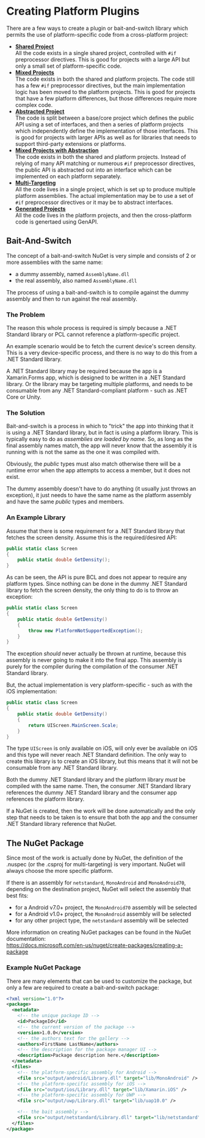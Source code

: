 # Creating Platform Plugins

There are a few ways to create a plugin or bait-and-switch library which
permits the use of platform-specific code from a cross-platform project:

 - [**Shared Project**](UsingSharedProjects)  
   All the code exists in a single shared project, controlled with `#if`
   preprocessor directives. This is good for projects with a large API
   but only a small set of platform-specific code.
 - [**Mixed Projects**](UsingMixedProjects)  
   The code exists in both the shared and platform projects. The code still has
   a few `#if` preprocessor directives, but the main implementation logic has
   been moved to the platform projects. This is good for projects that have a 
   few platform differences, but those differences require more complex code.
 - [**Abstracted Project**](UsingAbstractionProjects)  
   The code is split between a base/core project which defines the public API 
   using a set of interfaces, and then a series of platform projects which 
   independently define the implementation of those interfaces. This is good 
   for projects with larger APIs as well as for libraries that needs to 
   support third-party extensions or platforms.
 - [**Mixed Projects with Abstraction**](UsingAbstractedMixedProjects)  
   The code exists in both the shared and platform projects. Instead of relying
   of many API matching or numerous `#if` preprocessor directives, the public 
   API is abstracted out into an interface which can be implemented on each 
   platform separately.
 - [**Multi-Targeting**](UsingMultiTargeting)  
   All the code lives in a single project, which is set up to produce multiple 
   platform assemblies. The actual implementation may be to use a set of `#if` 
   preprocessor directives or it may be to abstract interfaces.
 - [**Generated Projects**](UsingGeneratedProjects)  
   All the code lives in the platform projects, and then the cross-platform code is genertaed using GenAPI.

## Bait-And-Switch

The concept of a bait-and-switch NuGet is very simple and consists of 2 or more
assemblies with the same name:

 - a dummy assembly, named `AssemblyName.dll`
 - the real assembly, also named `AssemblyName.dll`

The process of using a bait-and-switch is to compile against the dummy assembly
and then to run against the real assembly.

### The Problem

The reason this whole process is required is simply because a .NET Standard 
library or PCL cannot reference a platform-specific project. 

An example scenario would be to fetch the current device's screen density. 
This is a very device-specific process, and there is no way to do this from 
a .NET Standard library.

A .NET Standard library may be required because the app is a Xamarin.Forms app,
which is designed to be written in a .NET Standard library. Or the library may
be targeting multiple platforms, and needs to be consumable from any .NET
Standard-compliant platform - such as .NET Core or Unity.

### The Solution

Bait-and-switch is a process in which to "trick" the app into thinking that it
is using a .NET Standard library, but in fact is using a platform library. This
is typically easy to do as _assemblies are loaded by name_. So, as long as the 
final assembly names match, the app will never know that the assembly it is 
running with is not the same as the one it was compiled with.

Obviously, the _public_ types must also match otherwise there will be a runtime
error when the app attempts to access a member, but it does not exist.

The dummy assembly doesn't have to do anything (it usually just throws an 
exception), it just needs to have the same name as the platform assembly and 
have the same _public_ types and members.

### An Example Library

Assume that there is some requirement for a .NET Standard library that fetches
the screen density. Assume this is the required/desired API:

```csharp
public static class Screen
{
    public static double GetDensity();
}
```

As can be seen, the API is pure BCL and does not appear to require any platform
types. Since nothing can be done in the dummy .NET Standard library to fetch 
the screen density, the only thing to do is to throw an exception:

```csharp
public static class Screen
{
    public static double GetDensity()
    {
        throw new PlatformNotSupportedException();
    }
}
```

The exception _should_ never actually be thrown at runtime, because this 
assembly is never going to make it into the final app. This assembly
is purely for the compiler during the compilation of the consumer .NET 
Standard library.

But, the actual implementation is very platform-specific - such as with
the iOS implementation:

```csharp
public static class Screen
{
    public static double GetDensity()
    {
        return UIScreen.MainScreen.Scale;
    }
}
```

The type `UIScreen` is only available on iOS, will only ever be available on 
iOS and this type will never reach .NET Standard definition. The only way to 
create this library is to create an iOS library, but this means that it will 
not be consumable from any .NET Standard library.

Both the dummy .NET Standard library and the platform library _must_ be 
compiled with the same name. Then, the consumer .NET Standard library 
references the dummy .NET Standard library and the consumer app references
the platform library.

If a NuGet is created, then the work will be done automatically and the only 
step that needs to be taken is to ensure that both the app and the consumer 
.NET Standard library reference that NuGet.

## The NuGet Package

Since most of the work is actually done by NuGet, the definition of the .nuspec
(or the .csproj for multi-targeting) is very important. NuGet will always 
choose the more specific platform.

If there is an assembly for `netstandard`, `MonoAndroid` and `MonoAndroid70`,
depending on the destination project, NuGet will select the assembly that best
fits:

 - for a Android v7.0+ project, the `MonoAndroid70` assembly will be selected
 - for a Android v1.0+ project, the `MonoAndroid` assembly will be selected
 - for any other project type, the `netstandard` assembly will be selected

More information on creating NuGet packages can be found in the NuGet
documentation:  
https://docs.microsoft.com/en-us/nuget/create-packages/creating-a-package

### Example NuGet Package

There are many elements that can be used to customize the package, but only a
few are required to create a bait-and-switch package:

```xml
<?xml version="1.0"?>
<package>
  <metadata>
    <!-- the unique package ID -->
    <id>PackageId</id>
    <!-- the current version of the package -->
    <version>1.0.0</version>
    <!-- the authors text for the gallery -->
    <authors>FirstName LastName</authors>
    <!-- the description for the package manager UI -->
    <description>Package description here.</description>
  </metadata>
  <files>
    <!-- the platform-specific assembly for Android -->
    <file src="output/android/Library.dll" target="lib/MonoAndroid" />
    <!-- the platform-specific assembly for iOS -->
    <file src="output/ios/Library.dll" target="lib/Xamarin.iOS" />
    <!-- the platform-specific assembly for UWP -->
    <file src="output/uwp/Library.dll" target="lib/uap10.0" />

    <!-- the bait assembly -->
    <file src="output/netstandard/Library.dll" target="lib/netstandard" />
  </files>
</package>
```
